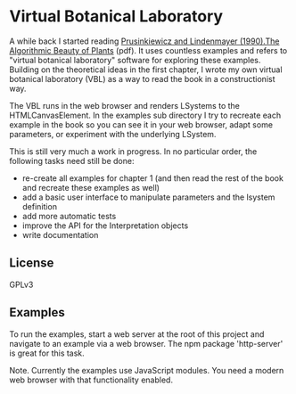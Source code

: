 # Virtual Botanical Laboratory

A while back I started reading [Prusinkiewicz and Lindenmayer (1990).The
Algorithmic Beauty of Plants](algorithmicbotany.org/papers/abop/abop.pdf)
(pdf). It uses countless examples and refers to "virtual botanical laboratory"
software for exploring these examples. Building on the theoretical ideas in
the first chapter, I wrote my own virtual botanical laboratory (VBL) as a way to
read the book in a constructionist way. 

The VBL runs in the web browser and
renders LSystems to the HTMLCanvasElement. In the examples sub directory I try
to recreate each example in the book so you can see it in your web browser,
adapt some parameters, or experiment with the underlying LSystem.

This is still very much a work in progress. In no particular order, the
following tasks need still be done:

- re-create all examples for chapter 1 (and then read the rest of the book and
  recreate these examples as well)
- add a basic user interface to manipulate parameters and the lsystem
  definition
- add more automatic tests
- improve the API for the Interpretation objects
- write documentation

## License 

GPLv3

## Examples

To run the examples, start a web server at the root of this project and
navigate to an example via a web browser. The npm package 'http-server' is
great for this task.

Note. Currently the examples use JavaScript modules. You need a modern web
browser with that functionality enabled.

